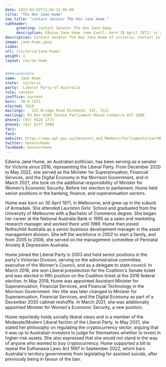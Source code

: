 ```yaml
---
date: 2023-03-02T11:54:12-05:00
title: "The Hon Jane Hume"
seo_title: "contact senator The Hon Jane Hume "
subheader:
     greeting: Contact Senator The Hon Jane Hume
     description: Edwina Jane Hume (née Exell; born 30 April 1971) is an Australian politician who has been a senator for Victoria since 2016, representing the Liberal Party. She served as the Minister for Superannuation, Financial Services and the Digital Economy in the Morrison Government from December 2020; and in March 2021 she took on the additional role of Minister for Women's Economic Security. She held both portfolios until May 2022, following the appointment of the Albanese ministry. Prior to her election to parliament she held senior positions in the banking, finance and superannuation sectors.
description: Contact senator The Hon Jane Hume of victoria. Contact information for The Hon Jane Hume includes email address, phone number, and mailing address.
image: jane-hume.jpeg
video:
url: /victoria/jane-hume/
weight: 1
layout: course_home


####candidate
name:  Jane Hume
state:	victoria
party:	Liberal Party of Australia
role: senator
inoffice: current
born:  30-4-1971
elected: 2019
mailing1:	223 Bridge Road Richmond, VIC, 3121
mailing2: PO Box 6100 Senate Parliament House Canberra ACT 2600
phone1:	(03) 9428 1773
phone2: (02) 6277 3090
fax1:
fax2:
website: https://www.aph.gov.au/Senators_and_Members/Parliamentarian?MPID=266499
twitter: SenatorHume
facebook: SenatorHume
---
```

Edwina Jane Hume, an Australian politician, has been serving as a senator for Victoria since 2016, representing the Liberal Party. From December 2020 to May 2022, she served as the Minister for Superannuation, Financial Services, and the Digital Economy in the Morrison Government, and in March 2021, she took on the additional responsibility of Minister for Women's Economic Security. Before her election to parliament, Hume held senior positions in the banking, finance, and superannuation sectors.

Hume was born on 30 April 1971, in Melbourne, and grew up in the suburb of Armadale. She attended Lauriston Girls' School and graduated from the University of Melbourne with a Bachelor of Commerce degree. She began her career at the National Australia Bank in 1995 as a sales and marketing research manager and worked there until 1999. Hume then joined Rothschild Australia as a senior business development manager in the asset management division. She left the workforce in 2002 to start a family, and from 2005 to 2006, she served on the management committee of Perinatal Anxiety & Depression Australia.

Hume joined the Liberal Party in 2003 and held senior positions in the party's Victorian Division, serving on the administrative committee, executive of the Women's Council, and as a delegate to state council. In March 2016, she won Liberal preselection for the Coalition's Senate ticket and was elected in fifth position on the Coalition ticket at the 2016 federal election. In May 2019, Hume was appointed Assistant Minister for Superannuation, Financial Services, and Financial Technology in the Morrison Government. Her title was later changed to Minister for Superannuation, Financial Services, and the Digital Economy as part of a December 2020 cabinet reshuffle. In March 2021, she was additionally appointed Minister for Women's Economic Security, a new position.

Hume reportedly holds socially liberal views and is a member of the Moderate/Modern Liberal faction of the Liberal Party. In May 2021, she stated her philosophy on regulating the cryptocurrency sector, arguing that it was up to Australian investors to judge for themselves whether to invest in higher-risk assets. She also expressed that she would not stand in the way of anyone who wanted to buy cryptocurrency. Hume supported a bill to repeal the Euthanasia Laws Act 1997 in September 2022, which bars Australia's territory governments from legislating for assisted suicide, after previously being in favour of the ban.